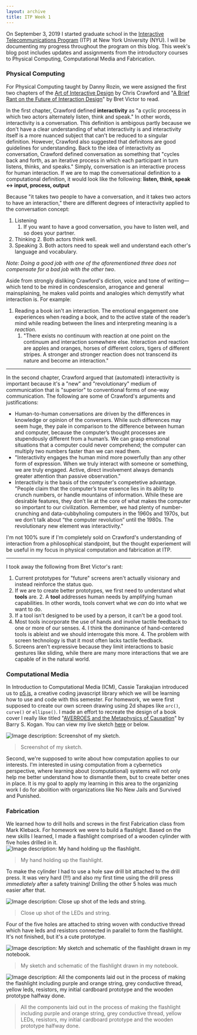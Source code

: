```yaml
---
layout: archive
title: ITP Week 1
---
```


On September 3, 2019 I started graduate school in the [Interactive Telecommunications Program](http://itp.nyu.edu) (ITP) at New York University (NYU). I will be documenting my progress throughout the program on this blog. This week's blog post includes updates and assignments from the introductory courses to Physical Computing, Computational Media and Fabrication.

### Physical Computing
For Physical Computing taught by Danny Rozin, we were assigned the first two chapters of the [Art of Interactive Design](http://proxy.library.nyu.edu/sso/skillport?context=4587) by Chris Crawford and "[A Brief Rant on the Future of Interaction Design](http://worrydream.com/ABriefRantOnTheFutureOfInteractionDesign/)" by Bret Victor to read. 

In the first chapter, Crawford defined **interactivity** as "a cyclic proceess in which two actors alternately listen, think and speak." In other words, interactivity is a conversation. This definition is ambigous partly because we don't have a clear understanding of what interactivity is and interactivity itself is a more nuanced subject that can't be reduced to a singular definition. However, Crawford also suggested that definitons are good guidelines for understanding. Back to the idea of interactivity as conversation, Crawford defined conversation as something that "cycles back and forth, as an iterative process in which each participant in turn listens, thinks, and speaks." Simply, conversation is an interactive process for human interaction. If we are to map the conversational definition to a computational definition, it would look like the following: **listen, think, speak <-> input, process, output**

Because "it takes two people to have a conversation, and it takes two actors to have an interaction," there are different degrees of interactivity applied to the conversation concept:
1. Listening
	1. If you want to have a good conversation, you have to listen well, and so does your partner.
2. Thinking
	2. Both actors think well.
3.  Speaking
	3. Both actors need to speak well and understand each other's language and vocabulary.

*Note: Doing a good job with one of the aforementioned three does not compensate for a bad job with the other two*.

Aside from strongly disliking Crawford's diction, voice and tone of writing—which tend to be mired in condescension, arrogance and general mainsplaining, he makes valid points and analogies which demystify what interaction is. For example:
1. Reading a book isn't an interaction. The emotional engagement one experiences when reading a book, and to the active state of the reader’s mind while reading between the lines and interpreting meaning is a *reaction*. 
	1. "There exists no continuum with reaction at one point on the continuum and interaction somewhere else. Interaction and reaction are apples and oranges, horses of different colors, tigers of different stripes. A stronger and stronger reaction does not transcend its nature and become an interaction." 

----

In the second chapter, Crawford argued that (automated) interactivity is important because it's a "new" and "revolutionary" medium of communication that is "superior" to conventional forms of one-way communication. The following are some of Crawford's arguments and justifications:
- Human-to-human conversations are driven by the differences in knowledge or opinion of the conversers. While such differences may seem huge, they pale in comparison to the difference between human and computer, because the computer’s thought processes are stupendously different from a human’s. We can grasp emotional situations that a computer could never comprehend; the computer can multiply two numbers faster than we can read them.
- "Interactivity engages the human mind more powerfully than any other form of expression. When we truly interact with someone or something, we are truly engaged. Active, direct involvement always demands greater attention than passive observation."
- Interactivity is the basis of the computer's competetive advantage. "People claim that the computer’s true essence lies in its ability to crunch numbers, or handle mountains of information. While these are desirable features, they don’t lie at the core of what makes the computer so important to our civilization. Remember, we had plenty of number-crunching and data-cubbyholing computers in the 1960s and 1970s, but we don’t talk about “the computer revolution” until the 1980s. The revolutionary new element was interactivity."

I'm not 100% sure if I'm completely sold on Crawford's understanding of interaction from a philosophical standpoint, but the thought experiement will be useful in my focus in physical computation and fabrication at ITP.

----

I took away the following from Bret Victor's rant: 
1. Current prototypes for "future" screens aren't actually visionary and instead reinforce the status quo.
2. If we are to create better prototypes, we first need to understand what **tools** are.
	2. A **tool** addresses human needs by amplifying human capabilities. In other words, tools convert what we _can_ do into what we want to do.
3. If a tool isn't designed to be used by a person, it can't be a good tool.
4. Most tools incorporate the use of hands and involve tactile feedback to one or more of our senses.
	4. I think the dominance of hand-centered tools is ableist and we should interrogate this more.
	4. The problem with screen technology is that it most often lacks tactile feedback.
5. Screens aren't expressive because they limit interactions to basic gestures like sliding, while there are many more interactions that we are capable of in the natural world.


### Computational Media
In Introduction to Computational Media (ICM), Cassie Tarakajian introduced us to [p5.js](https://p5js.org), a creative coding javascript library which we will be learning how to use and code with this semester. For homework, we were first supposed to create our own screen drawing using 2d shapes like `arc()`, `curve()` or `ellipse()`. I made an effort to recreate the design of a book cover I really like titled "[AVERROES and the Metaphysics of Causation](https://www.sunypress.edu/p-42-averroes-and-the-metaphysics-of.aspx)" by Barry S. Kogan. You can view my live sketch [here](https://editor.p5js.org/netanoir/sketches/jZkn1whY6) or below.

![Image description: Screenshot of my sketch.](/assets/img/blog/itp-week1/itp_week1_sketch.png)
>Screenshot of my sketch.


Second, we're supposed to write about how computation applies to our interests. I'm interested in using computation from a cybernetics perspective, where learning about (computational) systems will not only help me better understand how to dismantle them, but to create better ones in place. It is my goal to apply my learning in this area to the organizing work I do for abolition with organizations like No New Jails and Survived and Punished.


### Fabrication
We learned how to drill holls and screws in the first Fabrication class from Mark Kleback. For homework we were to build a flashlight. Based on the new skills I learned, I made a flashlight comprised of a wooden cylinder with five holes drilled in it. 
![Image description: My hand holding up the flashlight.](/assets/img/blog/itp-week1/itp_week1_flashlight1.jpg)
>My hand holding up the flashlight.

To make the cylinder I had to use a hole saw drill bit attached to the drill press. It was very hard (!!!) and also my first time using the drill press _immediately_ after a safety training! Drilling the other 5 holes was much easier after that. 

![Image description: Close up shot of the leds and string.](/assets/img/blog/itp-week1/itp_week1_flashlight3.jpg)
>Close up shot of the LEDs and string.

Four of the five holes are attached to string woven with conductive thread which have leds and resistors connected in parallel to form the flashlight. It's not finished, but it's a cute prototype.

![Image description: My sketch and schematic of the flashlight drawn in my notebook.](/assets/img/blog/itp-week1/itp_week1_flashlight2.jpg)
> My sketch and schematic of the flashlight drawn in my notebook.

![Image description: All the components laid out in the process of making the flashlight including purple and orange string, grey conductive thread, yellow leds, resistors, my initial cardboard prototype and the wooden prototype halfway done.](/assets/img/blog/itp-week1/itp_week1_flashlight4.jpg)
>  All the components laid out in the process of making the flashlight including purple and orange string, grey conductive thread, yellow LEDs, resistors, my initial cardboard prototype and the wooden prototype halfway done.






